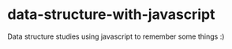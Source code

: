 # data-structure-with-javascript
 Data structure studies using javascript to remember some things :)
